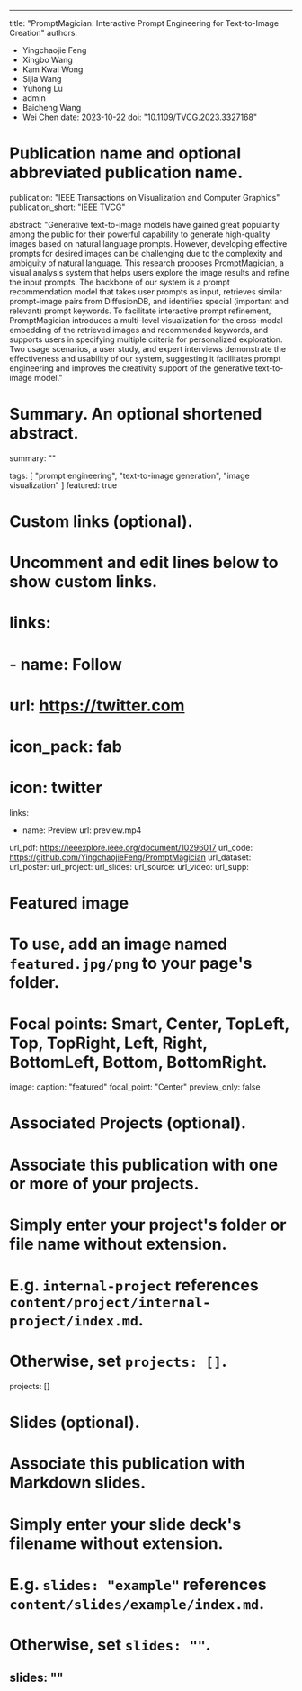 ---

title: "PromptMagician: Interactive Prompt Engineering for Text-to-Image Creation"
authors: 
  - Yingchaojie Feng
  - Xingbo Wang
  - Kam Kwai Wong
  - Sijia Wang
  - Yuhong Lu
  - admin
  - Baicheng Wang
  - Wei Chen
date: 2023-10-22
doi: "10.1109/TVCG.2023.3327168"

# Publication name and optional abbreviated publication name.
publication: "IEEE Transactions on Visualization and Computer Graphics"
publication_short: "IEEE TVCG"

abstract: "Generative text-to-image models have gained great popularity among the public for their powerful capability to generate high-quality images based on natural language prompts. However, developing effective prompts for desired images can be challenging due to the complexity and ambiguity of natural language. This research proposes PromptMagician, a visual analysis system that helps users explore the image results and refine the input prompts. The backbone of our system is a prompt recommendation model that takes user prompts as input, retrieves similar prompt-image pairs from DiffusionDB, and identifies special (important and relevant) prompt keywords. To facilitate interactive prompt refinement, PromptMagician introduces a multi-level visualization for the cross-modal embedding of the retrieved images and recommended keywords, and supports users in specifying multiple criteria for personalized exploration. Two usage scenarios, a user study, and expert interviews demonstrate the effectiveness and usability of our system, suggesting it facilitates prompt engineering and improves the creativity support of the generative text-to-image model."

# Summary. An optional shortened abstract.
summary: ""

tags:
  [
     "prompt engineering", "text-to-image generation", "image visualization"
  ]
featured: true

# Custom links (optional).
#   Uncomment and edit lines below to show custom links.
# links:
# - name: Follow
#   url: https://twitter.com
#   icon_pack: fab
#   icon: twitter

links:
- name: Preview
  url: preview.mp4
  
url_pdf: https://ieeexplore.ieee.org/document/10296017
url_code: https://github.com/YingchaojieFeng/PromptMagician
url_dataset:
url_poster:
url_project:
url_slides:
url_source: 
url_video:
url_supp:

# Featured image
# To use, add an image named `featured.jpg/png` to your page's folder.
# Focal points: Smart, Center, TopLeft, Top, TopRight, Left, Right, BottomLeft, Bottom, BottomRight.
image:
  caption: "featured"
  focal_point: "Center"
  preview_only: false

# Associated Projects (optional).
#   Associate this publication with one or more of your projects.
#   Simply enter your project's folder or file name without extension.
#   E.g. `internal-project` references `content/project/internal-project/index.md`.
#   Otherwise, set `projects: []`.
projects: []

# Slides (optional).
#   Associate this publication with Markdown slides.
#   Simply enter your slide deck's filename without extension.
#   E.g. `slides: "example"` references `content/slides/example/index.md`.
#   Otherwise, set `slides: ""`.
slides: ""
---